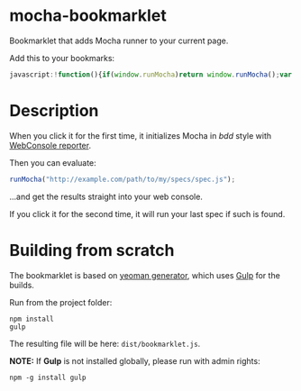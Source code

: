 mocha-bookmarklet
=================

Bookmarklet that adds Mocha runner to your current page.

Add this to your bookmarks:

```javascript
javascript:!function(){if(window.runMocha)return window.runMocha();var o="//cdnjs.cloudflare.com/ajax/libs/",n={chai:o+"chai/1.9.1/chai.min.js",mochaCSS:o+"mocha/1.20.1/mocha.css",mochaJS:o+"mocha/1.20.1/mocha.js",jquery:o+"jquery/1.11.1/jquery.min.js",webconsole:"//eeroan.github.io/WebConsole-reporter/WebConsole.js"},c={el:function(o,n){var c,e=document.createElement(o);for(c in n)e[c]=n[c];document.head.appendChild(e)},jquery:function(){window.$||c.el("SCRIPT",{src:n.jquery})},chai:function(o){c.el("SCRIPT",{src:n.chai,onload:function(){o(window.chai)}})},mocha:function(o){c.el("SCRIPT",{src:n.mochaJS,onload:function(){o(window.mocha)}})},webconsole:function(o){c.el("SCRIPT",{src:n.webconsole,onload:function(){o(window.WebConsole)}})}};c.chai(function(o){o.should()}),c.webconsole(function(o){c.mocha(function(n){var e;n.setup({ui:"bdd",reporter:o}),n.checkLeaks(),n.globals(["jQuery"]),window.runMocha=function(o,i){if(e=o||e,!e)return console.error("no spec to run");i!==!1&&(e+="?rnd="+Math.random());var a=window.mocha.suite.suites;a.splice(0,a.length),c.el("SCRIPT",{src:e,onload:function(){n.run()}})},window.console&&console.info&&console.info("mocha bookmarklet is running")})})}();
```

# Description

When you click it for the first time, it initializes Mocha in *bdd* style with [WebConsole reporter](https://github.com/eeroan/WebConsole-reporter).

Then you can evaluate:

```javascript
runMocha("http://example.com/path/to/my/specs/spec.js");
```

...and get the results straight into your web console.

If you click it for the second time, it will run your last spec if such is found.

# Building from scratch

The bookmarklet is based on [yeoman generator](https://github.com/passy/generator-bookmarklet), which uses [Gulp](http://gulpjs.com/) for the builds.

Run from the project folder:
```shell
npm install
gulp
```

The resulting file will be here: ```dist/bookmarklet.js```.

**NOTE:** If **Gulp** is not installed globally, please run with admin rights:

```shell
npm -g install gulp
```


